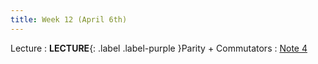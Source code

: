 ```yaml
---
title: Week 12 (April 6th)
---
```


Lecture
: **LECTURE**{: .label .label-purple }Parity + Commutators
  : [Note 4](https://readings.decal.rouxl.es/docs/readings/content/note-4/)